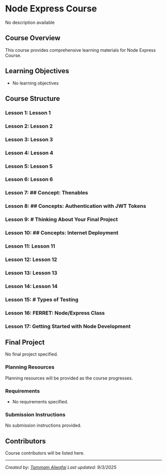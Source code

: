 # Node Express Course

No description available

## Course Overview

This course provides comprehensive learning materials for Node Express Course.

## Learning Objectives

- No learning objectives

## Course Structure

### Lesson 1: Lesson 1
### Lesson 2: Lesson 2
### Lesson 3: Lesson 3
### Lesson 4: Lesson 4
### Lesson 5: Lesson 5
### Lesson 6: Lesson 6
### Lesson 7: ## Concept: Thenables
### Lesson 8: ## Concepts: Authentication with JWT Tokens
### Lesson 9: # Thinking About Your Final Project
### Lesson 10: ## Concepts: Internet Deployment
### Lesson 11: Lesson 11
### Lesson 12: Lesson 12
### Lesson 13: Lesson 13
### Lesson 14: Lesson 14
### Lesson 15: # Types of Testing
### Lesson 16: FERRET: Node/Express Class
### Lesson 17: Getting Started with Node Development

## Final Project

No final project specified.

### Planning Resources

Planning resources will be provided as the course progresses.

### Requirements

- No requirements specified.

### Submission Instructions

No submission instructions provided.

## Contributors

Course contributors will be listed here.

---

*Created by: [Tammam Alwafai](https://github.com/1992tw)*
*Last updated: 9/3/2025*